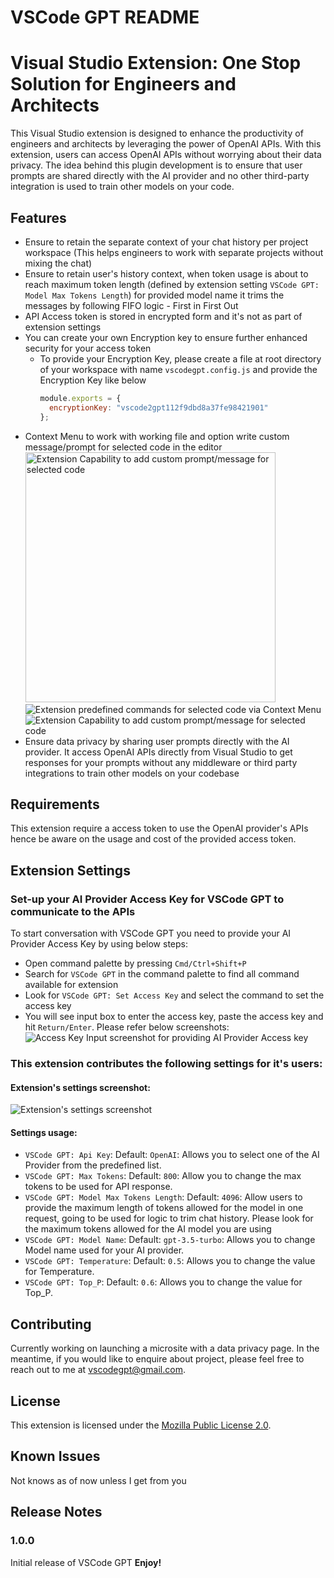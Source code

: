 # VSCode GPT README

# Visual Studio Extension: One Stop Solution for Engineers and Architects

This Visual Studio extension is designed to enhance the productivity of engineers and architects by leveraging the power of OpenAI APIs. With this extension, users can access OpenAI APIs without worrying about their data privacy. The idea behind this plugin development is to ensure that user prompts are shared directly with the AI provider and no other third-party integration is used to train other models on your code.

## Features

- Ensure to retain the separate context of your chat history per project workspace (This helps engineers to work with separate projects without mixing the chat)
- Ensure to retain user's history context, when token usage is about to reach maximum token length (defined by extension setting `VSCode GPT: Model Max Tokens Length`) for provided model name it trims the messages by following FIFO logic - First in First Out
- API Access token is stored in encrypted form and it's not as part of extension settings
- You can create your own Encryption key to ensure further enhanced security for your access token
  - To provide your Encryption Key, please create a file at root directory of your workspace with name `vscodegpt.config.js` and provide the Encryption Key like below
    ```javascript
    module.exports = {
      encryptionKey: "vscode2gpt112f9dbd8a37fe98421901"
    };
    ```
- Context Menu to work with working file and option write custom message/prompt for selected code in the editor
  <img src="./assets/extension-selection-command.png" alt="Extension Capability to add custom prompt/message for selected code" width="400" />
  ![Extension predefined commands for selected code via Context Menu ](./assets/extension-context-menu.png) ![Extension Capability to add custom prompt/message for selected code](./assets/extension-selection-command.png)
- Ensure data privacy by sharing user prompts directly with the AI provider. It access OpenAI APIs directly from Visual Studio to get responses for your prompts without any middleware or third party integrations to train other models on your codebase

## Requirements

This extension require a access token to use the OpenAI provider's APIs hence be aware on the usage and cost of the provided access token.

## Extension Settings

### Set-up your AI Provider Access Key for VSCode GPT to communicate to the APIs

To start conversation with VSCode GPT you need to provide your AI Provider Access Key by using below steps:

- Open command palette by pressing `Cmd/Ctrl+Shift+P`
- Search for `VSCode GPT` in the command palette to find all command available for extension
- Look for `VSCode GPT: Set Access Key` and select the command to set the access key
- You will see input box to enter the access key, paste the access key and hit `Return/Enter`. Please refer below screenshots:
  ![Access Key Input screenshot for providing AI Provider Access key](./assets/access-key-input.png)

### This extension contributes the following settings for it's users:
#### Extension's settings screenshot:
![Extension's settings screenshot](./assets/extension-settings.png)

#### Settings usage:
- `VSCode GPT: Api Key`: Default: `OpenAI`: Allows you to select one of the AI Provider from  the predefined list.
- `VSCode GPT: Max Tokens`: Default: `800`: Allow you to change the max tokens to be used for API response.
- `VSCode GPT: Model Max Tokens Length`: Default: `4096`: Allow users to provide the maximum length of tokens allowed for the model in one request, going to be used for logic to trim chat history. Please look for  the maximum tokens allowed for the AI model you are using
- `VSCode GPT: Model Name`: Default: `gpt-3.5-turbo`: Allows you to change Model name used for your AI provider.
- `VSCode GPT: Temperature`: Default: `0.5`: Allows you to change the value for Temperature.
- `VSCode GPT: Top_P`: Default: `0.6`: Allows you to change the value for Top_P.

## Contributing

Currently working on launching a microsite with a data privacy page. In the meantime, if you would like to enquire about project, please feel free to reach out to me at vscodegpt@gmail.com.

## License

This extension is licensed under the [Mozilla Public License 2.0](https://www.mozilla.org/en-US/MPL/2.0/#:~:text=If%20a%20copy%20of%20the,org%2FMPL%2F2.0%2F.).

## Known Issues

Not knows as of now unless I get from you

## Release Notes

### 1.0.0

Initial release of VSCode GPT
**Enjoy!**
